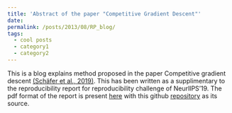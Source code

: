 ```yaml
---
title: 'Abstract of the paper "Competitive Gradient Descent"'
date: 
permalink: /posts/2013/08/RP_blog/
tags:
  - cool posts
  - category1
  - category2
---
```


This is a blog explains method proposed in the paper Competitive gradient descent [(Schäfer et al., 2019)](https://arxiv.org/abs/1905.12103). This has been written as a supplimentary to the reproducibility report for reproducibility challenge of NeurlIPS’19. The pdf format of the report is present [here](https://gopikishan14.github.io/Reproducibility_Challenge_NeurIPS_2019/index.html) with this github [repository](https://github.com/GopiKishan14/Reproducibility_Challenge_NeurIPS_2019) as its source.